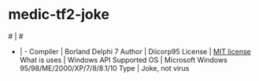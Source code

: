 # medic-tf2-joke
\# | \#
- | -
Compiler | Borland Delphi 7
Author | Diicorp95
License | [MIT license](https://mit-license.org/)
What is uses | Windows API
Supported OS | Microsoft Windows 95/98/ME/2000/XP/7/8/8.1/10
Type | Joke, not virus
